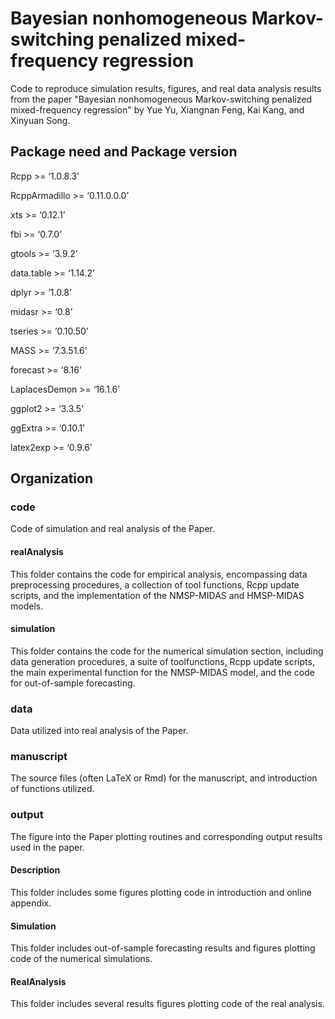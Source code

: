 # Bayesian nonhomogeneous Markov-switching penalized mixed-frequency regression

Code to reproduce simulation results, figures, and real data analysis results from the paper "Bayesian nonhomogeneous Markov-switching penalized mixed-frequency regression" by Yue Yu, Xiangnan Feng, Kai Kang, and Xinyuan Song.

## Package need and Package version

Rcpp >= ‘1.0.8.3’

RcppArmadillo >= ‘0.11.0.0.0’

xts >= ‘0.12.1’

fbi >= ‘0.7.0’

gtools >= ‘3.9.2’

data.table >= ‘1.14.2’

dplyr >= ‘1.0.8’

midasr >= ‘0.8’

tseries >= ‘0.10.50’

MASS >= ‘7.3.51.6’

forecast >= ‘8.16’

LaplacesDemon >= ‘16.1.6’

ggplot2 >= ‘3.3.5’

ggExtra >= ‘0.10.1’

latex2exp >= ‘0.9.6’

## Organization

### code
Code of simulation and real analysis of the Paper.

#### realAnalysis
This folder contains the code for empirical analysis, encompassing data preprocessing procedures, a collection of tool functions, Rcpp update scripts, and the implementation of the NMSP-MIDAS and HMSP-MIDAS models.

#### simulation
This folder contains the code for the numerical simulation section, including data generation procedures, a suite of toolfunctions, Rcpp update scripts, the main experimental function for the NMSP-MIDAS model, and the code for out-of-sample forecasting.

### data
Data utilized into real analysis of the Paper.

### manuscript
The source files (often LaTeX or Rmd) for the manuscript, and introduction of functions utilized.

### output
The figure into the Paper plotting routines and corresponding output results used in the paper.

#### Description
This folder includes some figures plotting code in introduction and online appendix.

#### Simulation
This folder includes out-of-sample forecasting results and figures plotting code of the numerical simulations.

#### RealAnalysis
This folder includes several results figures plotting code of  the real analysis.






